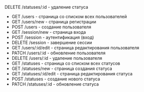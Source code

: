 DELETE /statuses/:id - удаление статуса

+ GET /users - страница со списком всех пользователей
+ GET /users/new - страница регистрации
+ POST /users - создание пользователя
+ GET /session/new - страница входа
+ POST /session - аутентификация (вход)
+ DELETE /session - завершение сессии
+ GET /users/:id/edit - страница редактирования пользователя
+ PATCH /users/:id - обновление пользователя
+ DELETE /users/:id - удаление пользователя
+ GET /statuses - страница со списком всех статусов
+ GET /statuses/new - страница создания статуса
+ GET /statuses/:id/edit - страница редактирования статуса
+ POST /statuses - создание нового статуса
+ PATCH /statuses/:id - обновление статуса
